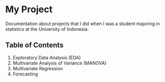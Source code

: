 # My Project

Documentation about projects that I did when I was a student majoring in statistics at the University of Indonesia.

## Table of Contents

1. Exploratory Data Analysis (EDA)
2. Multivariate Analysis of Variance (MANOVA)
3. Multivariate Regression
4. Forecasting
